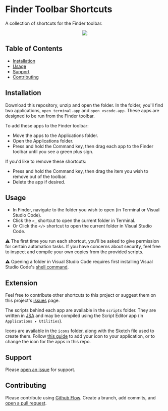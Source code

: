 # Finder Toolbar Shortcuts

A collection of shortcuts for the Finder toolbar.

<div style="text-align: center; width: 100%; max-width: 900px"><img src="http://github.com/steveruizok/finder-toolbar-shortcuts/images/screenshot.png"/></div>

## Table of Contents

- [Installation](#installation)
- [Usage](#usage)
- [Support](#support)
- [Contributing](#contributing)

## Installation

Download this repository, unzip and open the folder. In the folder, you'll find two applications, `open_terminal.app` and `open_vscode.app`. These apps are designed to be run from the Finder toolbar.

To add these apps to the Finder toolbar:

- Move the apps to the Applications folder.
- Open the Applications folder.
- Press and hold the Command key, then drag each app to the Finder toolbar until you see a green plus sign.

If you'd like to remove these shortcuts:

- Press and hold the Command key, then drag the item you wish to remove out of the toolbar.
- Delete the app if desired.

## Usage

- In Finder, navigate to the folder you wish to open (in Terminal or Visual Studio Code).
- Click the `>_` shortcut to open the current folder in Terminal.
- Or Click the `</>` shortcut to open the current folder in Visual Studio Code.

⚠️ The first time you run each shortcut, you'll be asked to give permission for certain automation tasks. If you have concerns about security, feel free to inspect and compile your own copies from the provided scripts.

⚠️ Opening a folder in Visual Studio Code requires first installing Visual Studio Code's [shell command](https://code.visualstudio.com/docs/setup/mac#_launching-from-the-command-line).

## Extension

Feel free to contribute other shortcuts to this project or suggest them on this project's [issues](https://github.com/steveruizok/toolbar-code-shortcuts/issues/new) page.

The scripts behind each app are available in the `scripts` folder. They are written in [JSA](https://github.com/JXA-Cookbook/JXA-Cookbook) and may be compiled using the Script Editor app (in `⁨Applications⁩ ▸ ⁨Utilities⁩`).

Icons are available in the `icons` folder, along with the Sketch file used to create them. Follow [this guide](https://support.apple.com/kb/PH25383?locale=en_US) to add your icon to your application, or to change the icon for the apps in this repo.

## Support

Please [open an issue](https://github.com/steveruizok/toolbar-code-shortcuts/issues/new) for support.

## Contributing

Please contribute using [Github Flow](https://guides.github.com/introduction/flow/). Create a branch, add commits, and [open a pull request](https://github.com/steveruizok/toolbar-code-shortcuts/compare/).
